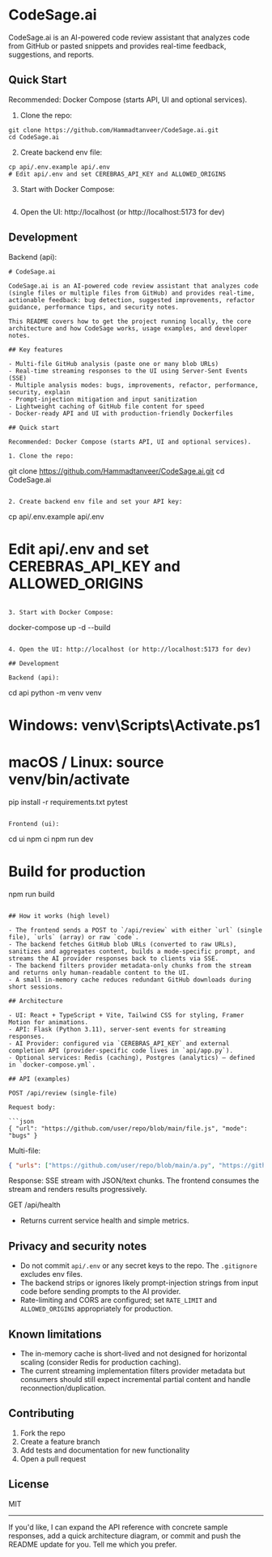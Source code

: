 # CodeSage.ai

CodeSage.ai is an AI-powered code review assistant that analyzes code from GitHub or pasted snippets and provides real-time feedback, suggestions, and reports.

## Quick Start

Recommended: Docker Compose (starts API, UI and optional services).

1. Clone the repo:

```
git clone https://github.com/Hammadtanveer/CodeSage.ai.git
cd CodeSage.ai
```

2. Create backend env file:

```
cp api/.env.example api/.env
# Edit api/.env and set CEREBRAS_API_KEY and ALLOWED_ORIGINS
```

3. Start with Docker Compose:

```

```

4. Open the UI: http://localhost (or http://localhost:5173 for dev)

## Development

Backend (api):

```
# CodeSage.ai

CodeSage.ai is an AI-powered code review assistant that analyzes code (single files or multiple files from GitHub) and provides real-time, actionable feedback: bug detection, suggested improvements, refactor guidance, performance tips, and security notes.

This README covers how to get the project running locally, the core architecture and how CodeSage works, usage examples, and developer notes.

## Key features

- Multi-file GitHub analysis (paste one or many blob URLs)
- Real-time streaming responses to the UI using Server-Sent Events (SSE)
- Multiple analysis modes: bugs, improvements, refactor, performance, security, explain
- Prompt-injection mitigation and input sanitization
- Lightweight caching of GitHub file content for speed
- Docker-ready API and UI with production-friendly Dockerfiles

## Quick start

Recommended: Docker Compose (starts API, UI and optional services).

1. Clone the repo:

```
git clone https://github.com/Hammadtanveer/CodeSage.ai.git
cd CodeSage.ai
```

2. Create backend env file and set your API key:

```
cp api/.env.example api/.env
# Edit api/.env and set CEREBRAS_API_KEY and ALLOWED_ORIGINS
```

3. Start with Docker Compose:

```
docker-compose up -d --build
```

4. Open the UI: http://localhost (or http://localhost:5173 for dev)

## Development

Backend (api):

```
cd api
python -m venv venv
# Windows: venv\Scripts\Activate.ps1
# macOS / Linux: source venv/bin/activate
pip install -r requirements.txt
pytest
```

Frontend (ui):

```
cd ui
npm ci
npm run dev
# Build for production
npm run build
```

## How it works (high level)

- The frontend sends a POST to `/api/review` with either `url` (single file), `urls` (array) or raw `code`.
- The backend fetches GitHub blob URLs (converted to raw URLs), sanitizes and aggregates content, builds a mode-specific prompt, and streams the AI provider responses back to clients via SSE.
- The backend filters provider metadata-only chunks from the stream and returns only human-readable content to the UI.
- A small in-memory cache reduces redundant GitHub downloads during short sessions.

## Architecture

- UI: React + TypeScript + Vite, Tailwind CSS for styling, Framer Motion for animations.
- API: Flask (Python 3.11), server-sent events for streaming responses.
- AI Provider: configured via `CEREBRAS_API_KEY` and external completion API (provider-specific code lives in `api/app.py`).
- Optional services: Redis (caching), Postgres (analytics) — defined in `docker-compose.yml`.

## API (examples)

POST /api/review (single-file)

Request body:

```json
{ "url": "https://github.com/user/repo/blob/main/file.js", "mode": "bugs" }
```

Multi-file:

```json
{ "urls": ["https://github.com/user/repo/blob/main/a.py", "https://github.com/user/repo/blob/main/b.py"], "mode": "refactor" }
```

Response: SSE stream with JSON/text chunks. The frontend consumes the stream and renders results progressively.

GET /api/health
- Returns current service health and simple metrics.

## Privacy and security notes

- Do not commit `api/.env` or any secret keys to the repo. The `.gitignore` excludes env files.
- The backend strips or ignores likely prompt-injection strings from input code before sending prompts to the AI provider.
- Rate-limiting and CORS are configured; set `RATE_LIMIT` and `ALLOWED_ORIGINS` appropriately for production.

## Known limitations

- The in-memory cache is short-lived and not designed for horizontal scaling (consider Redis for production caching).
- The current streaming implementation filters provider metadata but consumers should still expect incremental partial content and handle reconnection/duplication.

## Contributing

1. Fork the repo
2. Create a feature branch
3. Add tests and documentation for new functionality
4. Open a pull request

## License

MIT

---

If you'd like, I can expand the API reference with concrete sample responses, add a quick architecture diagram, or commit and push the README update for you. Tell me which you prefer.
